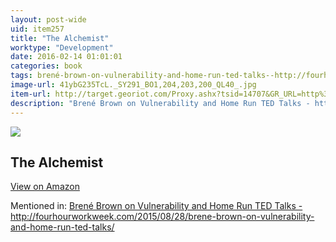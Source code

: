 ```yaml
---
layout: post-wide
uid: item257
title: "The Alchemist"
worktype: "Development"
date: 2016-02-14 01:01:01
categories: book
tags: brené-brown-on-vulnerability-and-home-run-ted-talks--http://fourhourworkweek.com/2015/08/28/brene-brown-on-vulnerability-and-home-run-ted-talks/
image-url: 41ybG235TcL._SY291_BO1,204,203,200_QL40_.jpg
item-url: http://target.georiot.com/Proxy.ashx?tsid=14707&GR_URL=http%3A%2F%2Fwww.amazon.com%2FAlchemist-Paulo-Coelho%2Fdp%2F0061122416
description: "Brené Brown on Vulnerability and Home Run TED Talks - http://fourhourworkweek.com/2015/08/28/brene-brown-on-vulnerability-and-home-run-ted-talks/"
---
```

<a href="http://target.georiot.com/Proxy.ashx?tsid=14707&GR_URL=http%3A%2F%2Fwww.amazon.com%2FAlchemist-Paulo-Coelho%2Fdp%2F0061122416" target="blank"><img src="../../../../img/thumbs/41ybG235TcL._SY291_BO1,204,203,200_QL40_.jpg" class="prod-img"></a>
<h2>The Alchemist</h2>
<p><a class="btn btn-primary" href="http://target.georiot.com/Proxy.ashx?tsid=14707&GR_URL=http%3A%2F%2Fwww.amazon.com%2FAlchemist-Paulo-Coelho%2Fdp%2F0061122416" target="blank">View on Amazon</a><p>
<p>Mentioned in: <a href="http://fourhourworkweek.com/2015/08/28/brene-brown-on-vulnerability-and-home-run-ted-talks/" target="blank">Brené Brown on Vulnerability and Home Run TED Talks - http://fourhourworkweek.com/2015/08/28/brene-brown-on-vulnerability-and-home-run-ted-talks/</a></p>
